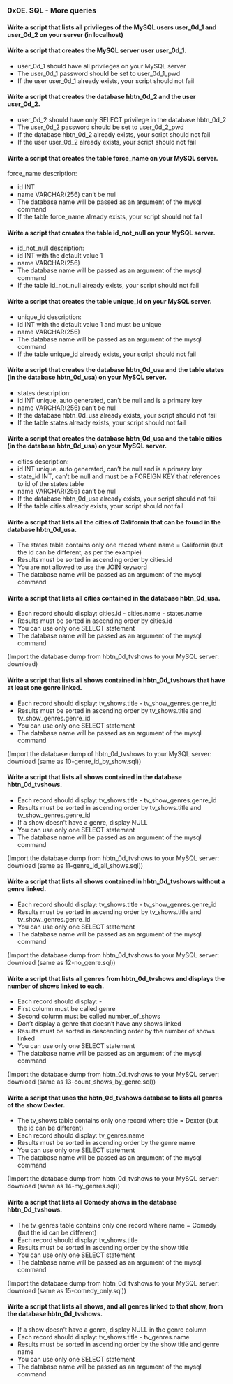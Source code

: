 ### 0x0E. SQL - More queries

#### Write a script that lists all privileges of the MySQL users user_0d_1 and user_0d_2 on your server (in localhost)

#### Write a script that creates the MySQL server user user_0d_1.
 - user_0d_1 should have all privileges on your MySQL server
 - The user_0d_1 password should be set to user_0d_1_pwd
 - If the user user_0d_1 already exists, your script should not fail

#### Write a script that creates the database hbtn_0d_2 and the user user_0d_2.
 - user_0d_2 should have only SELECT privilege in the database hbtn_0d_2
 - The user_0d_2 password should be set to user_0d_2_pwd
 - If the database hbtn_0d_2 already exists, your script should not fail
 - If the user user_0d_2 already exists, your script should not fail

#### Write a script that creates the table force_name on your MySQL server.
force_name description:
   - id INT
   - name VARCHAR(256) can’t be null
   - The database name will be passed as an argument of the mysql command
   - If the table force_name already exists, your script should not fail

#### Write a script that creates the table id_not_null on your MySQL server.
 - id_not_null description:
 - id INT with the default value 1
 - name VARCHAR(256)
 - The database name will be passed as an argument of the mysql command
 - If the table id_not_null already exists, your script should not fail

#### Write a script that creates the table unique_id on your MySQL server.
 - unique_id description:
 - id INT with the default value 1 and must be unique
 - name VARCHAR(256)
 - The database name will be passed as an argument of the mysql command
 - If the table unique_id already exists, your script should not fail

#### Write a script that creates the database hbtn_0d_usa and the table states (in the database hbtn_0d_usa) on your MySQL server.
 - states description:
 - id INT unique, auto generated, can’t be null and is a primary key
 - name VARCHAR(256) can’t be null
 - If the database hbtn_0d_usa already exists, your script should not fail
 - If the table states already exists, your script should not fail

#### Write a script that creates the database hbtn_0d_usa and the table cities (in the database hbtn_0d_usa) on your MySQL server.
 - cities description:
 - id INT unique, auto generated, can’t be null and is a primary key
 - state_id INT, can’t be null and must be a FOREIGN KEY that references to id of the states table
 - name VARCHAR(256) can’t be null
 - If the database hbtn_0d_usa already exists, your script should not fail
 - If the table cities already exists, your script should not fail

#### Write a script that lists all the cities of California that can be found in the database hbtn_0d_usa.
 - The states table contains only one record where name = California (but the id can be different, as per the example)
 - Results must be sorted in ascending order by cities.id
 - You are not allowed to use the JOIN keyword
 - The database name will be passed as an argument of the mysql command

#### Write a script that lists all cities contained in the database hbtn_0d_usa.
 - Each record should display: cities.id - cities.name - states.name
 - Results must be sorted in ascending order by cities.id
 - You can use only one SELECT statement
 - The database name will be passed as an argument of the mysql command

(Import the database dump from hbtn_0d_tvshows to your MySQL server: download)
#### Write a script that lists all shows contained in hbtn_0d_tvshows that have at least one genre linked.
 - Each record should display: tv_shows.title - tv_show_genres.genre_id
 - Results must be sorted in ascending order by tv_shows.title and tv_show_genres.genre_id
 - You can use only one SELECT statement
 - The database name will be passed as an argument of the mysql command

(Import the database dump of hbtn_0d_tvshows to your MySQL server: download (same as 10-genre_id_by_show.sql))
#### Write a script that lists all shows contained in the database hbtn_0d_tvshows.
 - Each record should display: tv_shows.title - tv_show_genres.genre_id
 - Results must be sorted in ascending order by tv_shows.title and tv_show_genres.genre_id
 - If a show doesn’t have a genre, display NULL
 - You can use only one SELECT statement
 - The database name will be passed as an argument of the mysql command

(Import the database dump from hbtn_0d_tvshows to your MySQL server: download (same as 11-genre_id_all_shows.sql))
#### Write a script that lists all shows contained in hbtn_0d_tvshows without a genre linked.
 - Each record should display: tv_shows.title - tv_show_genres.genre_id
 - Results must be sorted in ascending order by tv_shows.title and tv_show_genres.genre_id
 - You can use only one SELECT statement
 - The database name will be passed as an argument of the mysql command

(Import the database dump from hbtn_0d_tvshows to your MySQL server: download (same as 12-no_genre.sql))
#### Write a script that lists all genres from hbtn_0d_tvshows and displays the number of shows linked to each.
 - Each record should display: <TV Show genre> - <Number of shows linked to this genre>
 - First column must be called genre
 - Second column must be called number_of_shows
 - Don’t display a genre that doesn’t have any shows linked
 - Results must be sorted in descending order by the number of shows linked
 - You can use only one SELECT statement
 - The database name will be passed as an argument of the mysql command

(Import the database dump from hbtn_0d_tvshows to your MySQL server: download (same as 13-count_shows_by_genre.sql))
#### Write a script that uses the hbtn_0d_tvshows database to lists all genres of the show Dexter.
 - The tv_shows table contains only one record where title = Dexter (but the id can be different)
 - Each record should display: tv_genres.name
 - Results must be sorted in ascending order by the genre name
 - You can use only one SELECT statement
 - The database name will be passed as an argument of the mysql command

(Import the database dump from hbtn_0d_tvshows to your MySQL server: download (same as 14-my_genres.sql))
#### Write a script that lists all Comedy shows in the database hbtn_0d_tvshows.
 - The tv_genres table contains only one record where name = Comedy (but the id can be different)
 - Each record should display: tv_shows.title
 - Results must be sorted in ascending order by the show title
 - You can use only one SELECT statement
 - The database name will be passed as an argument of the mysql command

(Import the database dump from hbtn_0d_tvshows to your MySQL server: download (same as 15-comedy_only.sql))
#### Write a script that lists all shows, and all genres linked to that show, from the database hbtn_0d_tvshows.
 - If a show doesn’t have a genre, display NULL in the genre column
 - Each record should display: tv_shows.title - tv_genres.name
 - Results must be sorted in ascending order by the show title and genre name
 - You can use only one SELECT statement
 - The database name will be passed as an argument of the mysql command
